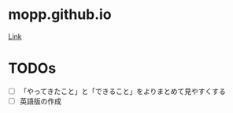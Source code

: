 # mopp.github.io

[Link](http://mopp.github.io/)

# TODOs

- [ ] 「やってきたこと」と「できること」をよりまとめて見やすくする
- [ ] 英語版の作成
